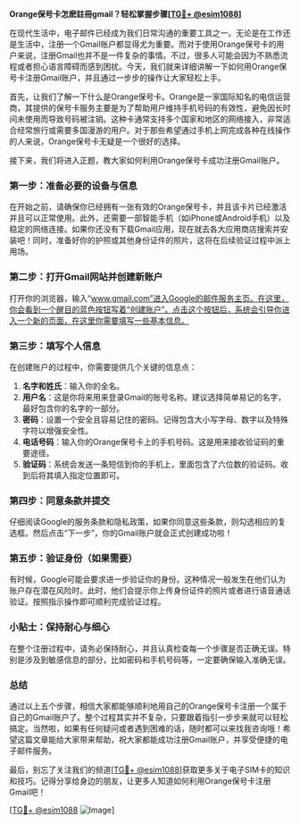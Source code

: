 **Orange保号卡怎麽註冊gmail？轻松掌握步骤[[TG💪+ @esim1088](https://t.me/s/esim1088)]**

在现代生活中，电子邮件已经成为我们日常沟通的重要工具之一。无论是在工作还是生活中，注册一个Gmail账户都显得尤为重要。而对于使用Orange保号卡的用户来说，注册Gmail也并不是一件复杂的事情。不过，很多人可能会因为不熟悉流程或者担心语言障碍而感到困扰。今天，我们就来详细讲解一下如何用Orange保号卡注册Gmail账户，并且通过一步步的操作让大家轻松上手。

首先，让我们了解一下什么是Orange保号卡。Orange是一家国际知名的电信运营商，其提供的保号卡服务主要是为了帮助用户维持手机号码的有效性，避免因长时间未使用而导致号码被注销。这种卡通常支持多个国家和地区的网络接入，非常适合经常旅行或需要多国漫游的用户。对于那些希望通过手机上网完成各种在线操作的人来说，Orange保号卡无疑是一个很好的选择。

接下来，我们将进入正题，教大家如何利用Orange保号卡成功注册Gmail账户。

### 第一步：准备必要的设备与信息

在开始之前，请确保你已经拥有一张有效的Orange保号卡，并且该卡片已经激活并且可以正常使用。此外，还需要一部智能手机（如iPhone或Android手机）以及稳定的网络连接。如果你还没有下载Gmail应用，现在就去各大应用商店搜索并安装吧！同时，准备好你的护照或其他身份证件的照片，这将在后续验证过程中派上用场。

### 第二步：打开Gmail网站并创建新账户

打开你的浏览器，输入“www.gmail.com”进入Google的邮件服务主页。在这里，你会看到一个醒目的蓝色按钮写着“创建账户”。点击这个按钮后，系统会引导你进入一个新的页面，在这里你需要填写一些基本信息。

### 第三步：填写个人信息

在创建账户的过程中，你需要提供几个关键的信息点：

1. **名字和姓氏**：输入你的全名。
2. **用户名**：这是你将来用来登录Gmail的账号名称。建议选择简单易记的名字，最好包含你的名字的一部分。
3. **密码**：设置一个安全且容易记住的密码。记得包含大小写字母、数字以及特殊字符以增强安全性。
4. **电话号码**：输入你的Orange保号卡上的手机号码。这是用来接收验证码的重要途径。
5. **验证码**：系统会发送一条短信到你的手机上，里面包含了六位数的验证码。收到后将其填入指定位置即可。

### 第四步：同意条款并提交

仔细阅读Google的服务条款和隐私政策，如果你同意这些条款，则勾选相应的复选框。然后点击“下一步”，你的Gmail账户就会正式创建成功啦！

### 第五步：验证身份（如果需要）

有时候，Google可能会要求进一步验证你的身份。这种情况一般发生在他们认为账户存在潜在风险时。此时，他们会提示你上传身份证件的照片或者进行语音通话验证。按照指示操作即可顺利完成验证过程。

### 小贴士：保持耐心与细心

在整个注册过程中，请务必保持耐心，并且认真检查每一个步骤是否正确无误。特别是涉及到敏感信息的部分，比如密码和手机号码等，一定要确保输入准确无误。

### 总结

通过以上五个步骤，相信大家都能够顺利地用自己的Orange保号卡注册一个属于自己的Gmail账户了。整个过程其实并不复杂，只要跟着指引一步步来就可以轻松搞定。当然啦，如果有任何疑问或者遇到困难的话，随时都可以来找我咨询哦！希望这篇文章能给大家带来帮助，祝大家都能成功注册Gmail账户，并享受便捷的电子邮件服务。

最后，别忘了关注我们的频道[[TG💪+ @esim1088](https://t.me/s/esim1088)]获取更多关于电子SIM卡的知识和技巧。记得分享给身边的朋友，让更多人知道如何利用Orange保号卡注册Gmail吧！

[[TG💪+ @esim1088](https://t.me/s/esim1088) ![Image](https://i.postimg.cc/4NQfJmqS/Snipaste-2025-05-13-00-14-12.png)]